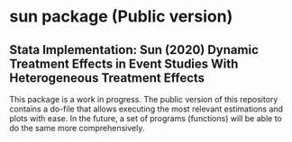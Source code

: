 # sun package (Public version)

## Stata Implementation: Sun (2020) Dynamic Treatment Effects in Event Studies With Heterogeneous Treatment Effects

This package is a work in progress. The public version of this repository contains a do-file that allows executing the most relevant estimations and plots with ease. In the future, a set of programs (functions) will be able to do the same more comprehensively.
